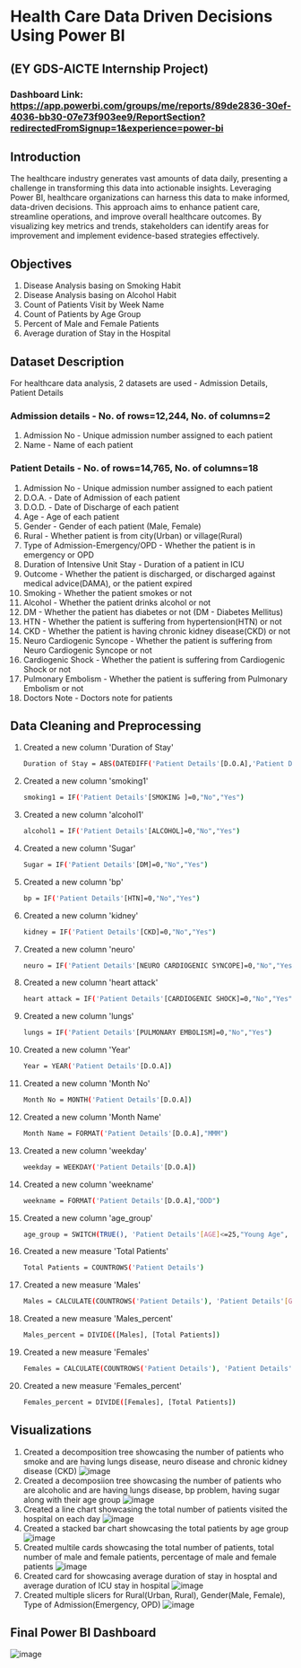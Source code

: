 # Health Care Data Driven Decisions Using Power BI
## (EY GDS-AICTE Internship Project)
### Dashboard Link: https://app.powerbi.com/groups/me/reports/89de2836-30ef-4036-bb30-07e73f903ee9/ReportSection?redirectedFromSignup=1&experience=power-bi
## Introduction
The healthcare industry generates vast amounts of data daily, presenting a challenge in transforming this data into actionable insights. Leveraging Power BI, healthcare organizations can harness this data to make informed, data-driven decisions. This approach aims to enhance patient care, streamline operations, and improve overall healthcare outcomes. By visualizing key metrics and trends, stakeholders can identify areas for improvement and implement evidence-based strategies effectively.
## Objectives
1. Disease Analysis basing on Smoking Habit
2. Disease Analysis basing on Alcohol Habit
3. Count of Patients Visit by Week Name
4. Count of Patients by Age Group
5. Percent of Male and Female Patients
6. Average duration of Stay in the Hospital
## Dataset Description
For healthcare data analysis, 2 datasets are used - Admission Details, Patient Details
### Admission details - No. of rows=12,244, No. of columns=2
1. Admission No - Unique admission number assigned to each patient
2. Name - Name of each patient
### Patient Details - No. of rows=14,765, No. of columns=18
1. Admission No - Unique admission number assigned to each patient
2. D.O.A. - Date of Admission of each patient
3. D.O.D. - Date of Discharge of each patient
4. Age - Age of each patient
5. Gender - Gender of each patient (Male, Female)
6. Rural - Whether patient is from city(Urban) or village(Rural)
7. Type of Admission-Emergency/OPD - Whether the patient is in emergency or OPD
8. Duration of Intensive Unit Stay - Duration of a patient in ICU
9. Outcome - Whether the patient is discharged, or discharged against medical advice(DAMA), or the patient expired
10. Smoking - Whether the patient smokes or not
11. Alcohol - Whether the patient drinks alcohol or not
12. DM - Whether the patient has diabetes or not (DM - Diabetes Mellitus)
13. HTN - Whether the patient is suffering from hypertension(HTN) or not
14. CKD - Whether the patient is having chronic kidney disease(CKD) or not
15. Neuro Cardiogenic Syncope - Whether the patient is suffering from Neuro Cardiogenic Syncope or not
16. Cardiogenic Shock - Whether the patient is suffering from Cardiogenic Shock or not
17. Pulmonary Embolism - Whether the patient is suffering from Pulmonary Embolism or not
18. Doctors Note - Doctors note for patients
## Data Cleaning and Preprocessing
1. Created a new column 'Duration of Stay'
   ```bash
   Duration of Stay = ABS(DATEDIFF('Patient Details'[D.O.A],'Patient Details'[D.O.D],DAY))
   ```
2. Created a new column 'smoking1'
   ```bash
   smoking1 = IF('Patient Details'[SMOKING ]=0,"No","Yes")
   ```
3. Created a new column 'alcohol1'
   ```bash
   alcohol1 = IF('Patient Details'[ALCOHOL]=0,"No","Yes")
   ```
4. Created a new column 'Sugar'
   ```bash
   Sugar = IF('Patient Details'[DM]=0,"No","Yes")
   ```
5. Created a new column 'bp'
   ```bash
   bp = IF('Patient Details'[HTN]=0,"No","Yes")
   ```
6. Created a new column 'kidney'
   ```bash
   kidney = IF('Patient Details'[CKD]=0,"No","Yes")
   ```
7. Created a new column 'neuro'
   ```bash
   neuro = IF('Patient Details'[NEURO CARDIOGENIC SYNCOPE]=0,"No","Yes")
   ```
8. Created a new column 'heart attack'
   ```bash
   heart attack = IF('Patient Details'[CARDIOGENIC SHOCK]=0,"No","Yes")
   ```
9. Created a new column 'lungs'
    ```bash
    lungs = IF('Patient Details'[PULMONARY EMBOLISM]=0,"No","Yes")
    ```
10. Created a new column 'Year'
    ```bash
    Year = YEAR('Patient Details'[D.O.A])
    ```
11. Created a new column 'Month No'
    ```bash
    Month No = MONTH('Patient Details'[D.O.A])
    ```
12. Created a new column 'Month Name'
    ```bash
    Month Name = FORMAT('Patient Details'[D.O.A],"MMM")
    ```
13. Created a new column 'weekday'
    ```bash
    weekday = WEEKDAY('Patient Details'[D.O.A])
    ```
14. Created a new column 'weekname'
    ```bash
    weekname = FORMAT('Patient Details'[D.O.A],"DDD")
    ```
15. Created a new column 'age_group'
    ```bash
    age_group = SWITCH(TRUE(), 'Patient Details'[AGE]<=25,"Young Age", 'Patient Details'[AGE]<=50,"Middle Age", 'Patient Details'[AGE]<=75,"Old Age", 'Patient Details'[AGE]<=100,"Over Aged", 'Patient Details'[AGE]<=125,"Above 100")
    ```
16. Created a new measure 'Total Patients'
    ```bash
    Total Patients = COUNTROWS('Patient Details')
    ```
17. Created a new measure 'Males'
    ```bash
    Males = CALCULATE(COUNTROWS('Patient Details'), 'Patient Details'[GENDER]="Male")
    ```
18. Created a new measure 'Males_percent'
    ```bash
    Males_percent = DIVIDE([Males], [Total Patients])
    ```
19. Created a new measure 'Females'
    ```bash
    Females = CALCULATE(COUNTROWS('Patient Details'), 'Patient Details'[GENDER]="Female")
    ```
20. Created a new measure 'Females_percent'
    ```bash
    Females_percent = DIVIDE([Females], [Total Patients])
    ```
## Visualizations
1. Created a decomposition tree showcasing the number of patients who smoke and are having lungs disease, neuro disease and chronic kidney disease (CKD)
   ![image](https://github.com/Tejas320/Healthcare-data-analysis-PowerBI/assets/73283098/c6e2fb22-e0bc-4ea7-943b-4d3ec096e759)
2. Created a decomposiion tree showcasing the number of patients who are alcoholic and are having lungs disease, bp problem, having sugar along with their age group
   ![image](https://github.com/Tejas320/Healthcare-data-analysis-PowerBI/assets/73283098/b0ff6de2-8852-4648-9c67-7c96cbda8942)
3. Created a line chart showcasing the total number of patients visited the hospital on each day
   ![image](https://github.com/Tejas320/Healthcare-data-analysis-PowerBI/assets/73283098/f3f9669a-6a75-43fc-b3f2-fe7bf65d8c80)
4. Created a stacked bar chart showcasing the total patients by age group
   ![image](https://github.com/Tejas320/Healthcare-data-analysis-PowerBI/assets/73283098/0bf1e89c-515d-4526-88a7-806e286a4106)
5. Created multile cards showcasing the total number of patients, total number of male and female patients, percentage of male and female patients
   ![image](https://github.com/Tejas320/Healthcare-data-analysis-PowerBI/assets/73283098/50945e1d-03df-4ba4-9aa3-f4ba4623d2f4)
6. Created card for showcasing average duration of stay in hosptal and average duration of ICU stay in hospital
   ![image](https://github.com/Tejas320/Healthcare-data-analysis-PowerBI/assets/73283098/fe5446ca-8c06-4eab-bb21-4b5042fef12e)
7. Created multiple slicers for Rural(Urban, Rural), Gender(Male, Female), Type of Admission(Emergency, OPD)
   ![image](https://github.com/Tejas320/Healthcare-data-analysis-PowerBI/assets/73283098/0162f262-e60d-401c-8094-75c849996902)
## Final Power BI Dashboard
![image](https://github.com/Tejas320/Healthcare-data-analysis-PowerBI/assets/73283098/4e2d64d0-e028-482a-8c4e-83ce44636a22)






